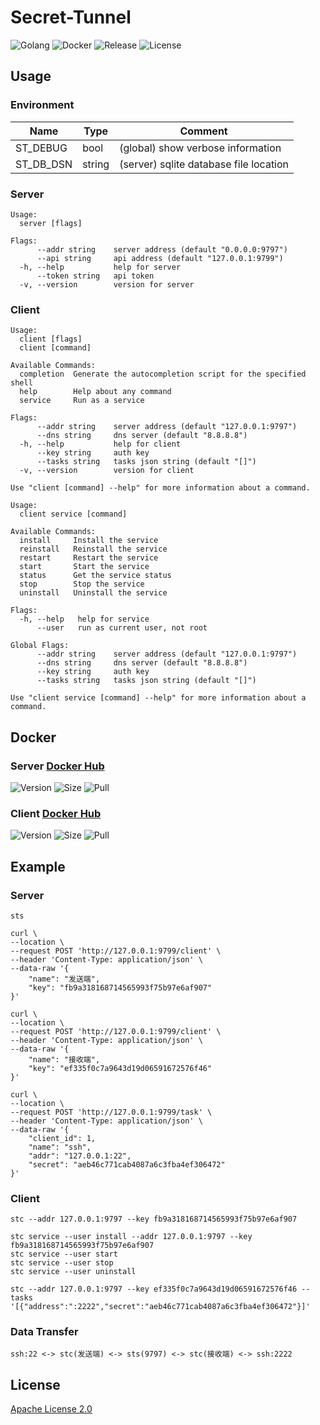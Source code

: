 # Secret-Tunnel

![Golang](https://img.shields.io/github/workflow/status/starudream/secret-tunnel/Golang/master?style=for-the-badge)
![Docker](https://img.shields.io/github/workflow/status/starudream/secret-tunnel/Docker/master?label=Docker&style=for-the-badge)
![Release](https://img.shields.io/github/v/release/starudream/secret-tunnel?include_prereleases&style=for-the-badge)
![License](https://img.shields.io/github/license/starudream/secret-tunnel?style=for-the-badge)

## Usage

### Environment

| Name      | Type   | Comment                                |
|-----------|--------|----------------------------------------|
| ST_DEBUG  | bool   | (global) show verbose information      |
| ST_DB_DSN | string | (server) sqlite database file location |

### Server

```text
Usage:
  server [flags]

Flags:
      --addr string    server address (default "0.0.0.0:9797")
      --api string     api address (default "127.0.0.1:9799")
  -h, --help           help for server
      --token string   api token
  -v, --version        version for server
```

### Client

```text
Usage:
  client [flags]
  client [command]

Available Commands:
  completion  Generate the autocompletion script for the specified shell
  help        Help about any command
  service     Run as a service

Flags:
      --addr string    server address (default "127.0.0.1:9797")
      --dns string     dns server (default "8.8.8.8")
  -h, --help           help for client
      --key string     auth key
      --tasks string   tasks json string (default "[]")
  -v, --version        version for client

Use "client [command] --help" for more information about a command.
```

```text
Usage:
  client service [command]

Available Commands:
  install     Install the service
  reinstall   Reinstall the service
  restart     Restart the service
  start       Start the service
  status      Get the service status
  stop        Stop the service
  uninstall   Uninstall the service

Flags:
  -h, --help   help for service
      --user   run as current user, not root

Global Flags:
      --addr string    server address (default "127.0.0.1:9797")
      --dns string     dns server (default "8.8.8.8")
      --key string     auth key
      --tasks string   tasks json string (default "[]")

Use "client service [command] --help" for more information about a command.
```

## Docker

### Server [Docker Hub](https://hub.docker.com/r/starudream/secret-tunnel-server)

![Version](https://img.shields.io/docker/v/starudream/secret-tunnel-server?style=for-the-badge)
![Size](https://img.shields.io/docker/image-size/starudream/secret-tunnel-server/latest?style=for-the-badge)
![Pull](https://img.shields.io/docker/pulls/starudream/secret-tunnel-server?style=for-the-badge)

### Client [Docker Hub](https://hub.docker.com/r/starudream/secret-tunnel-client)

![Version](https://img.shields.io/docker/v/starudream/secret-tunnel-client?style=for-the-badge)
![Size](https://img.shields.io/docker/image-size/starudream/secret-tunnel-client/latest?style=for-the-badge)
![Pull](https://img.shields.io/docker/pulls/starudream/secret-tunnel-client?style=for-the-badge)

## Example

### Server

```shell
sts
```

```shell
curl \
--location \
--request POST 'http://127.0.0.1:9799/client' \
--header 'Content-Type: application/json' \
--data-raw '{
    "name": "发送端",
    "key": "fb9a318168714565993f75b97e6af907"
}'
```

```shell
curl \
--location \
--request POST 'http://127.0.0.1:9799/client' \
--header 'Content-Type: application/json' \
--data-raw '{
    "name": "接收端",
    "key": "ef335f0c7a9643d19d06591672576f46"
}'
```

```shell
curl \
--location \
--request POST 'http://127.0.0.1:9799/task' \
--header 'Content-Type: application/json' \
--data-raw '{
    "client_id": 1,
    "name": "ssh",
    "addr": "127.0.0.1:22",
    "secret": "aeb46c771cab4087a6c3fba4ef306472"
}'
```

### Client

```shell
stc --addr 127.0.0.1:9797 --key fb9a318168714565993f75b97e6af907
```

```shell
stc service --user install --addr 127.0.0.1:9797 --key fb9a318168714565993f75b97e6af907
stc service --user start
stc service --user stop
stc service --user uninstall
```

```shell
stc --addr 127.0.0.1:9797 --key ef335f0c7a9643d19d06591672576f46 --tasks '[{"address":":2222","secret":"aeb46c771cab4087a6c3fba4ef306472"}]'
```

### Data Transfer

```text
ssh:22 <-> stc(发送端) <-> sts(9797) <-> stc(接收端) <-> ssh:2222
```


## License

[Apache License 2.0](./LICENSE)
